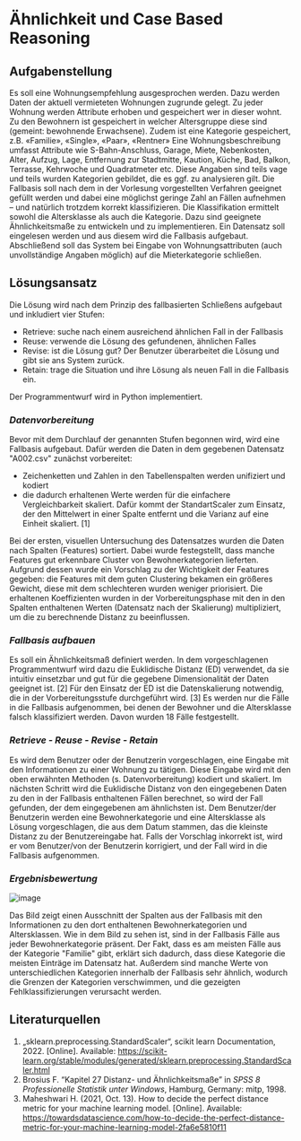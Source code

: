 # **Ähnlichkeit und Case Based Reasoning**

## Aufgabenstellung

Es soll eine Wohnungsempfehlung ausgesprochen werden. Dazu werden Daten der aktuell vermieteten Wohnungen zugrunde gelegt. Zu jeder Wohnung werden Attribute erhoben 
und gespeichert wer in dieser wohnt. Zu den Bewohnern ist gespeichert in welcher Altersgruppe diese sind (gemeint: bewohnende Erwachsene). Zudem ist eine Kategorie 
gespeichert, z.B. «Familie», «Single», «Paar», «Rentner» Eine Wohnungsbeschreibung umfasst Attribute wie S-Bahn-Anschluss, Garage, Miete, Nebenkosten, Alter, Aufzug, 
Lage, Entfernung zur Stadtmitte, Kaution, Küche, Bad, Balkon, Terrasse, Kehrwoche und Quadratmeter etc. Diese Angaben sind teils vage und teils wurden Kategorien 
gebildet, die es ggf. zu analysieren gilt. 
Die Fallbasis soll nach dem in der Vorlesung vorgestellten Verfahren geeignet gefüllt werden und dabei eine möglichst geringe Zahl an Fällen aufnehmen – und natürlich 
trotzdem korrekt klassifizieren. Die Klassifikation ermittelt sowohl die Altersklasse als auch die Kategorie. Dazu sind geeignete Ähnlichkeitsmaße zu entwickeln und 
zu implementieren. Ein Datensatz soll eingelesen werden und aus diesem wird die Fallbasis aufgebaut. Abschließend soll das System bei Eingabe von Wohnungsattributen 
(auch unvollständige Angaben möglich) auf die Mieterkategorie schließen.

## Lösungsansatz

Die Lösung wird nach dem Prinzip des fallbasierten Schließens aufgebaut und inkludiert vier Stufen:
- Retrieve: suche nach einem ausreichend ähnlichen Fall in der Fallbasis 
- Reuse: verwende die Lösung des gefundenen, ähnlichen Falles
- Revise: ist die Lösung gut? Der Benutzer überarbeitet die Lösung und gibt sie ans System zurück.
- Retain: trage die Situation und ihre Lösung als neuen Fall in die Fallbasis ein.

Der Programmentwurf wird in Python implementiert. 

### *Datenvorbereitung*

Bevor mit dem Durchlauf der genannten Stufen begonnen wird, wird eine Fallbasis aufgebaut. Dafür werden die Daten in dem gegebenen Datensatz "A002.csv" zunächst 
vorbereitet: 
- Zeichenketten und Zahlen in den Tabellenspalten werden unifiziert und kodiert
- die dadurch erhaltenen Werte werden für die einfachere Vergleichbarkeit skaliert. Dafür kommt der StandartScaler zum Einsatz, der den Mittelwert in einer Spalte 
entfernt und die Varianz auf eine Einheit skaliert. [1]

Bei der ersten, visuellen Untersuchung des Datensatzes wurden die Daten nach Spalten (Features) sortiert. Dabei wurde festegstellt, dass manche Features gut erkennbare Cluster
von Bewohnerkategorien lieferten. Aufgrund dessen wurde ein Vorschlag zu der Wichtigkeit der Features gegeben: die Features mit dem guten Clustering bekamen ein 
größeres Gewicht, diese mit dem schlechteren wurden weniger priorisiert. Die erhaltenen Koeffizienten wurden in der Vorbereitungsphase mit den in den Spalten enthaltenen
Werten (Datensatz nach der Skalierung) multipliziert, um die zu berechnende Distanz zu beeinflussen. 

### *Fallbasis aufbauen*

Es soll ein Ähnlichkeitsmaß definiert werden. In dem vorgeschlagenen Programmentwurf wird dazu die Euklidische Distanz (ED) verwendet, da sie intuitiv einsetzbar und 
gut für die gegebene Dimensionalität der Daten geeignet ist. [2] Für den Einsatz der ED ist die Datenskalierung notwendig, die in der Vorbereitungsstufe durchgeführt wird. [3]
Es werden nur die Fälle in die Fallbasis aufgenommen, bei denen der Bewohner und die Altersklasse falsch klassifiziert werden. Davon wurden 18 Fälle festgestellt. 

### *Retrieve - Reuse - Revise - Retain*

Es wird dem Benutzer oder der Benutzerin vorgeschlagen, eine Eingabe mit den Informationen zu einer Wohnung zu tätigen. Diese Eingabe wird mit den oben erwähnten
Methoden (s. Datenvorbereitung) kodiert und skaliert. 
Im nächsten Schritt wird die Euklidische Distanz von den eingegebenen Daten zu den in der Fallbasis enthaltenen Fällen berechnet, so wird der Fall gefunden, der 
dem eingegebenen am ähnlichsten ist. Dem Benutzer/der Benutzerin werden eine Bewohnerkategorie und eine Altersklasse als Lösung vorgeschlagen, die aus dem Datum 
stammen, das die kleinste Distanz zu der Benutzereingabe hat. Falls der Vorschlag inkorrekt ist, wird er vom Benutzer/von der Benutzerin korrigiert, und der Fall wird
in die Fallbasis aufgenommen.

### *Ergebnisbewertung*

![image](https://user-images.githubusercontent.com/58466497/166161665-dc68f775-4db2-4243-8d5e-4e69e900c71f.png)

Das Bild zeigt einen Ausschnitt der Spalten aus der Fallbasis mit den Informationen zu den dort enthaltenen Bewohnerkategorien und Altersklassen. Wie in dem Bild zu 
sehen ist, sind in der Fallbasis Fälle aus jeder Bewohnerkategorie präsent. Der Fakt, dass es am meisten Fälle aus der Kategorie "Familie" gibt, erklärt sich dadurch, 
dass diese Kategorie die meisten Einträge im Datensatz hat. Außerdem sind manche Werte von unterschiedlichen Kategorien innerhalb der Fallbasis sehr ähnlich, wodurch 
die Grenzen der Kategorien verschwimmen, und die gezeigten Fehlklassifizierungen verursacht werden.

## Literaturquellen
1. „sklearn.preprocessing.StandardScaler“, scikit learn Documentation, 2022. [Online]. Available: 
https://scikit-learn.org/stable/modules/generated/sklearn.preprocessing.StandardScaler.html
3. Brosius F. “Kapitel 27 Distanz- und Ähnlichkeitsmaße” in *SPSS 8 Professionelle Statistik unter Windows*, Hamburg, Germany: mitp, 1998.
4. Maheshwari H. (2021, Oct. 13). How to decide the perfect distance metric for your machine learning model. [Online]. Available:  
https://towardsdatascience.com/how-to-decide-the-perfect-distance-metric-for-your-machine-learning-model-2fa6e5810f11









